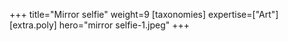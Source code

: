 +++
title="Mirror selfie"
weight=9
[taxonomies]
expertise=["Art"]
[extra.poly]
hero="mirror selfie-1.jpeg"
+++